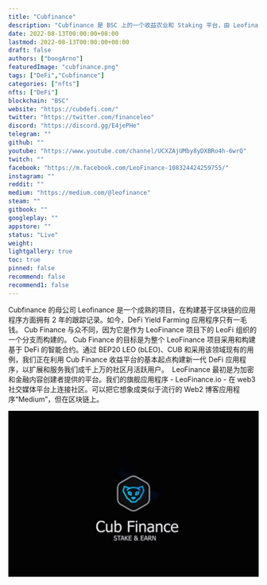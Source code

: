 ```yaml
---
title: "Cubfinance"
description: "Cubfinance 是 BSC 上的一个收益农业和 Staking 平台，由 Leofinance 建立了一个已有两年历史的社区，拥有其他六个 dApp 和数千名成员。"
date: 2022-08-13T00:00:00+08:00
lastmod: 2022-08-13T00:00:00+08:00
draft: false
authors: ["boogArno"]
featuredImage: "cubfinance.png"
tags: ["DeFi","Cubfinance"]
categories: ["nfts"]
nfts: ["DeFi"]
blockchain: "BSC"
website: "https://cubdefi.com/"
twitter: "https://twitter.com/financeleo"
discord: "https://discord.gg/E4jePHe"
telegram: ""
github: ""
youtube: "https://www.youtube.com/channel/UCXZAjUMby8yDXBRo4h-6wrQ"
twitch: ""
facebook: "https://m.facebook.com/LeoFinance-108324424259755/"
instagram: ""
reddit: ""
medium: "https://medium.com/@leofinance"
steam: ""
gitbook: ""
googleplay: ""
appstore: ""
status: "Live"
weight: 
lightgallery: true
toc: true
pinned: false
recommend: false
recommend1: false
---
```

Cubfinance 的母公司 Leofinance 是一个成熟的项目，在构建基于区块链的应用程序方面拥有 2 年的跟踪记录。如今，DeFi Yield Farming 应用程序只有一毛钱。 Cub Finance 与众不同，因为它是作为 LeoFinance 项目下的 LeoFi 组织的一个分支而构建的。
Cub Finance 的目标是为整个 LeoFinance 项目采用和构建基于 DeFi 的智能合约。通过 BEP20 LEO (bLEO)、CUB 和采用该领域现有的用例，我们正在利用 Cub Finance 收益平台的基本起点构建新一代 DeFi 应用程序，以扩展和服务我们成千上万的社区月活跃用户。
&nbsp;LeoFinance 最初是为加密和金融内容创建者提供的平台。我们的旗舰应用程序 - LeoFinance.io - 在 web3 社交媒体平台上连接社区。可以把它想象成类似于流行的 Web2 博客应用程序“Medium”，但在区块链上。

![cubfinance-dapp-defi-bsc-image2_bbb2c5482d7b24b87d230162e19751ec](cubfinance-dapp-defi-bsc-image2_bbb2c5482d7b24b87d230162e19751ec.png)
